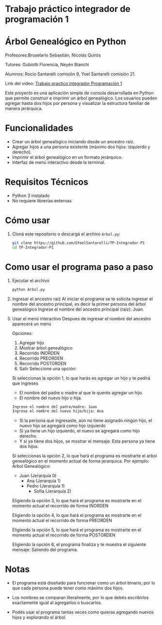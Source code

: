 # Trabajo práctico integrador de programación 1
# Árbol Genealógico en Python

Profesores:Bruselario Sebastián, Nicolás Quirós

Tutores: Gubiotti Florencia, Neyén Bianchi

Alumnos: Rocio Santarelli comisión 9, Yoel Santarelli comisión 21.

Link del video: [Trabajo practico integrador Programación 1](https://youtu.be/gFoT_QnMEm0)

Este proyecto es una aplicación simple de consola desarrollada en Python que permite construir e imprimir un árbol genealógico. Los usuarios pueden agregar hasta dos hijos por persona y visualizar la estructura familiar de manera jerárquica.

# Funcionalidades

- Crear un árbol genealógico iniciando desde un ancestro raíz.
- Agregar hijos a una persona existente (máximo dos hijos: izquierdo y derecho).
- Imprimir el árbol genealógico en un formato jerárquico.
- Interfaz de menú interactivo desde la terminal.

# Requisitos Técnicos

- Python 3 instalado
- No requiere librerías externas

# Cómo usar

1. Cloná este repositorio o descargá el archivo `Arbol.py`:
   ```bash
   git clone https://github.com/GYoelSantarelli/TP-Integrador-P1
   cd TP-Integrador-P1
# Como usar el programa paso a paso

1. Ejecutar el archivo
   ```bash
   python Arbol.py
2. Ingresar el ancestro raíz
   Al iniciar el programa se te solicita ingresar el nombre del ancestro principal, es decir la primer persona del árbol genealógico
   Ingrese el nombre del ancestro principal (raíz): Juan.
3. Usar el menú interactivo
   Despues de ingresar el nombre del ancestro aparecerá un menú

   Opciones:
   1. Agregar hijo
   2. Mostrar árbol genealógico
   3. Recorrido INORDEN
   4. Recorrido PREORDEN
   5. Recorrido POSTORDEN
   6. Salir
   Seleccione una opción:

   Si seleccionas la opción 1, lo que harás es agregar un hijo y te pedirá que ingreses
   - El nombre del padre o madre al que le querés agregar un hijo.
   - El nombre del nuevo hijo o hija.
   ```bash
   Ingrese el nombre del padre/madre: Juan
   Ingrese el nombre del nuevo hijo/hija: Ana
   ```
   - Si la persona que ingresaste, aún no tiene asignado ningún hijo, el nuevo hijo se agregará como hijo izquierdo
   - Si ya tiene un hijo izquierdo, el nuevo se agregará como hijo derecho.
   - Y si ya tiene dos hijos, se mostrar el mensaje: Esta persona ya tiene dos hijos.

   Si seleccionas la opción 2, lo que hará el programa es mostrarte el árbol genealógico en el momento actual de forma jerarquica. Por ejemplo:
   Árbol Genealógico:
   - Juan (Jerarquía 0)
     - Ana (Jerarquía 1)
     - Pedro (Jerarquía 1)
       - Sofía (Jerarquía 2)
   
   Eligiendo la opción 3, lo que hará el programa es mostrarte en el momento actual el recorrido de forma INORDEN

   Eligiendo la opción 4, lo que hará el programa es mostrarte en el momento actual el recorrido de forma PREORDEN

   Eligiendo la opción 5, lo que hará el programa es mostrarte en el momento actual el recorrido de forma POSTORDEN

   Eligiendo la opción 6, el programa finaliza y te muestra el siguiente mensaje: Saliendo del programa.
  # Notas
- El programa está diseñado para funcionar como un árbol binario, por lo que cada persona puede tener como máximo dos hijos.

- Los nombres se comparan literalmente, por lo que debés escribirlos exactamente igual al agregarlos o buscarlos.

- Podés usar el programa tantas veces como quieras agregando nuevos hijos y explorando el árbol.
